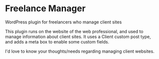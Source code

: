 Freelance Manager
=================

WordPress plugin for freelancers who manage client sites

This plugin runs on the website of the web professional, and used to manage
information about client sites. It uses a Client custom post type, and adds a
meta box to enable some custom fields.



I'd love to know your thoughts/needs regarding managing client websites.



